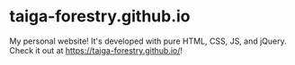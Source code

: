# taiga-forestry.github.io
My personal website! It's developed with pure HTML, CSS, JS, and jQuery. 
Check it out at https://taiga-forestry.github.io/!
